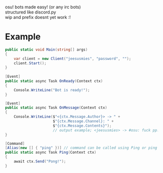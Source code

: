 osu! bots made easy! (or any irc bots)  
structured like discord.py  
wip and prefix doesnt yet work :!

# Example
```cs
public static void Main(string[] args)
{
    var client = new Client("jeesusmies", "password", "");
    client.Start();
}
    
[Event]
public static async Task OnReady(Context ctx)
{
    Console.WriteLine("Bot is ready!");
}

[Event]
public static async Task OnMessage(Context ctx)
{
    Console.WriteLine($"<{ctx.Message.Author}> -> " +
                      $"{ctx.Message.Channel}: " +
                      $"{ctx.Message.Contents}");
                      // output example; <jeesusmies> -> #osu: fuck pp!
}

[Command]
[Alias(new [] { "ping" })] // command can be called using Ping or ping
public static async Task Ping(Context ctx) 
{
    await ctx.Send("Pong!");
}
```
